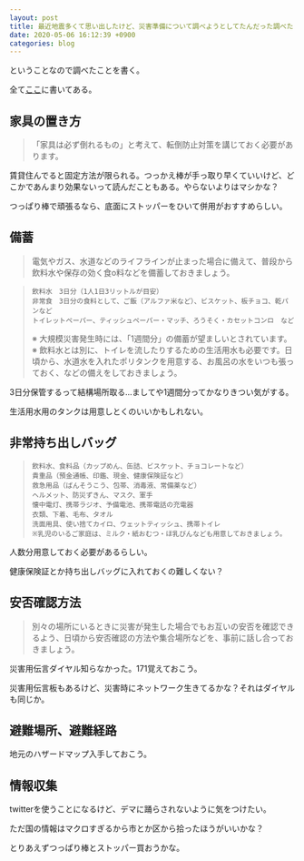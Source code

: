 ```yaml
---
layout: post
title: 最近地震多くて思い出したけど、災害準備について調べようとしてたんだった調べた
date: 2020-05-06 16:12:39 +0900 
categories: blog
---
```


ということなので調べたことを書く。

全て[ここ](https://www.kantei.go.jp/jp/headline/bousai/sonae.html)に書いてある。

## 家具の置き方
> 「家具は必ず倒れるもの」と考えて、転倒防止対策を講じておく必要があります。

賃貸住んでると固定方法が限られる。つっかえ棒が手っ取り早くていいけど、どこかであんまり効果ないって読んだこともある。やらないよりはマシかな？

つっぱり棒で頑張るなら、底面にストッパーをひいて併用がおすすめらしい。

## 備蓄
> 電気やガス、水道などのライフラインが止まった場合に備えて、普段から飲料水や保存の効く食o料などを備蓄しておきましょう。

>     飲料水　3日分（1人1日3リットルが目安）
>     非常食　3日分の食料として、ご飯（アルファ米など）、ビスケット、板チョコ、乾パンなど
>     トイレットペーパー、ティッシュペーパー・マッチ、ろうそく・カセットコンロ　など
> 
> ※ 大規模災害発生時には、「1週間分」の備蓄が望ましいとされています。
> ※ 飲料水とは別に、トイレを流したりするための生活用水も必要です。日頃から、水道水を入れたポリタンクを用意する、お風呂の水をいつも張っておく、などの備えをしておきましょう。

3日分保管するって結構場所取る…ましてや1週間分ってかなりきつい気がする。

生活用水用のタンクは用意しとくのいいかもしれない。

## 非常持ち出しバッグ

>     飲料水、食料品（カップめん、缶詰、ビスケット、チョコレートなど）
>     貴重品（預金通帳、印鑑、現金、健康保険証など）
>     救急用品（ばんそうこう、包帯、消毒液、常備薬など）
>     ヘルメット、防災ずきん、マスク、軍手
>     懐中電灯、携帯ラジオ、予備電池、携帯電話の充電器
>     衣類、下着、毛布、タオル
>     洗面用具、使い捨てカイロ、ウェットティッシュ、携帯トイレ
>     ※乳児のいるご家庭は、ミルク・紙おむつ・ほ乳びんなども用意しておきましょう。

人数分用意しておく必要があるらしい。

健康保険証とか持ち出しバッグに入れておくの難しくない？

## 安否確認方法

> 別々の場所にいるときに災害が発生した場合でもお互いの安否を確認できるよう、日頃から安否確認の方法や集合場所などを、事前に話し合っておきましょう。

災害用伝言ダイヤル知らなかった。171覚えておこう。

災害用伝言板もあるけど、災害時にネットワーク生きてるかな？それはダイヤルも同じか。

## 避難場所、避難経路

地元のハザードマップ入手しておこう。

## 情報収集

twitterを使うことになるけど、デマに踊らされないように気をつけたい。

ただ国の情報はマクロすぎるから市とか区から拾ったほうがいいかな？



とりあえずつっぱり棒とストッパー買おうかな。
